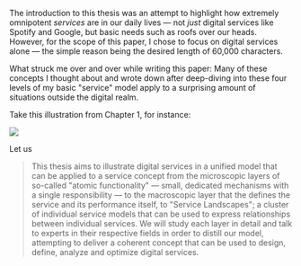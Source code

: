 The introduction to this thesis was an attempt to highlight how extremely omnipotent _services_ are in our daily lives — not _just_ digital services like Spotify and Google, but basic needs such as roofs over our heads. However, for the scope of this paper, I chose to focus on digital services alone — the simple reason being the desired length of 60,000 characters.

What struck me over and over while writing this paper: Many of these concepts I thought about and wrote down after deep-diving into these four levels of my basic "service" model apply to a surprising amount of situations outside the digital realm.

Take this illustration from Chapter 1, for instance:

<img src="/thesis/img/ServiceUserNeedsOutcomeAgreementPerformance.svg">

Let us 

> This thesis aims to illustrate digital services in a unified model that can be applied to a service concept from the microscopic layers of so-called "atomic functionality" — small, dedicated mechanisms with a single responsibility — to the macroscopic layer that the defines the service and its performance itself, to "Service Landscapes"; a cluster of individual service models that can be used to express relationships between individual services. We will study each layer in detail and talk to experts in their respective fields in order to distill our model, attempting to deliver a coherent concept that can be used to design, define, analyze and optimize digital services.


